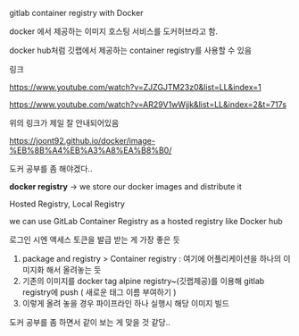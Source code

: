 gitlab container registry with Docker

docker 에서 제공하는 이미지 호스팅 서비스를 도커허브라고 함.

docker hub처럼 깃랩에서 제공하는 container registry를 사용할 수 있음


링크   

https://www.youtube.com/watch?v=ZJZGJTM23z0&list=LL&index=1

https://www.youtube.com/watch?v=AR29V1wWjjk&list=LL&index=2&t=717s

위의 링크가 제일 잘 안내되어있음

https://joont92.github.io/docker/image-%EB%8B%A4%EB%A3%A8%EA%B8%B0/

도커 공부를 좀 해야겠다..


**docker registry** -> we store our docker images and distribute it

Hosted Registry, Local Registry 

we can use GitLab Container Registry as a hosted registry
like Docker hub

로그인 시엔 액세스 토큰을 발급 받는 게 가장 좋은 듯 

1. package and registry > Container registry : 여기에 어플리케이션을 하나의 이미지화 해서 올려놓는 듯 
2. 기존의 이미지를 docker tag alpine registry~(깃랩제공)를 이용해 gitlab registry에 push ( 새로운 태그 이름 부여하기 )
3. 이렇게 올려 놓을 경우 파이프라인 하나 실행시 해당 이미지 빌드


도커 공부를 좀 하면서 같이 보는 게 맞을 것 같당..
